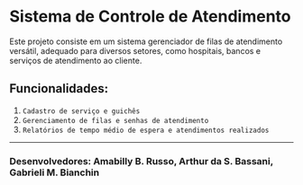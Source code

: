 # Sistema de Controle de Atendimento
Este projeto consiste em um sistema gerenciador de filas de atendimento versátil, adequado para diversos setores, como hospitais, bancos e serviços de atendimento ao cliente.

## Funcionalidades:
1. `Cadastro de serviço e guichês`
2. `Gerenciamento de filas e senhas de atendimento`
3. `Relatórios de tempo médio de espera e atendimentos realizados`

---
### Desenvolvedores: Amabilly B. Russo, Arthur da S. Bassani, Gabrieli M. Bianchin

